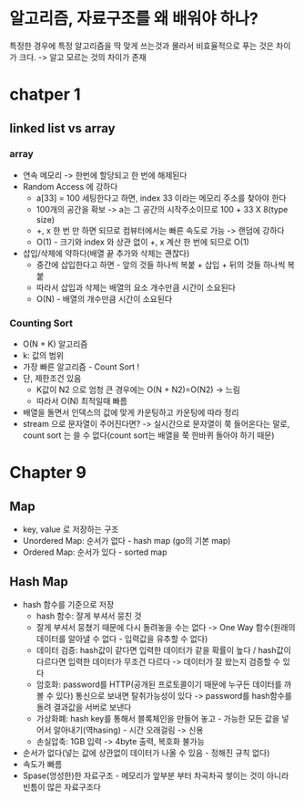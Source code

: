 # 알고리즘, 자료구조를 왜 배워야 하나?

특정한 경우에 특정 알고리즘을 딱 맞게 쓰는것과 몰라서 비효율적으로 푸는 것은 차이가 크다. -> 알고 모르는 것의 차이가 존재
# chatper 1
## linked list vs array

### array

- 연속 메모리 -> 한번에 할당되고 한 번에 해제된다
- Random Access 에 강하다
  - a[33] = 100 세팅한다고 하면, index 33 이라는 메모리 주소를 찾아야 한다
  - 100개의 공간을 확보 -> a는 그 공간의 시작주소이므로 100 + 33 X 8(type size)
  - +, x 한 번 만 하면 되므로 컴뷰터에서는 빠른 속도로 가능 -> 랜덤에 강하다
  - O(1) - 크기와 index 와 상관 없이 +, x 계산 한 번에 되므로 O(1)
- 삽입/삭제에 약하다(배열 끝 추가와 삭제는 괜찮다)
  - 중간에 삽입한다고 하면 - 앞의 것들 하나씩 복붙 + 삽입 + 뒤의 것들 하나씩 복붙
  - 따라서 삽입과 삭제는 배열의 요소 개수만큼 시간이 소요된다
  - O(N) - 배열의 개수만큼 시간이 소요된다


### Counting Sort
- O(N + K) 알고리즘
- k: 값의 범위
- 가장 빠른 알고리즘 - Count Sort !
- 단, 제한조건 있음
  - K값이 N2 으로 엄청 큰 경우에는 O(N + N2)=O(N2) -> 느림
  - 따라서 O(N) 최적일때 빠름
- 배열을 돌면서 인덱스의 값에 맞게 카운팅하고 카운팅에 따라 정리
- stream 으로 문자열이 주어진다면? -> 실시간으로 문자열이 쭉 들어온다는 말로, count sort 는 쓸 수 없다(count sort는 배열을 쭉 한바퀴 돌아야 하기 때문)

# Chapter 9
## Map
- key, value 로 저장하는 구조 
- Unordered Map: 순서가 없다 - hash map (go의 기본 map) 
- Ordered Map: 순서가 있다 - sorted map

## Hash Map
- hash 함수를 기준으로 저장
  - hash 함수: 잘게 부셔서 뭉친 것
  - 잘게 부셔서 뭉쳤기 때문에 다시 돌려놓을 수는 없다 -> One Way 함수(원래의 데이터를 알아낼 수 없다 - 입력값을 유추할 수 없다)
  - 데이터 검증: hash값이 같다면 입력한 데이터가 같을 확률이 높다 / hash값이 다르다면 입력한 데이터가 무조건 다르다 -> 데이터가 잘 왔는지 검증할 수 있다
  - 암호화: password를 HTTP(공개된 프로토콜이기 때문에 누구든 데이터를 까볼 수 있다) 통신으로 보내면 탈취가능성이 있다 -> password를 hash함수를 돌려 결과값을 서버로 보낸다
  - 가상화폐: hash key를 통해서 블록체인을 만들어 놓고 - 가능한 모든 값을 넣어서 알아내기(역hasing) - 시간 오래걸림 -> 신용
  - 손실압축: 1GB 입력 -> 4byte 출력, 복호화 불가능
- 순서가 없다(넣는 값에 상관없이 데이터가 나올 수 있음 - 정해진 규칙 없다)
- 속도가 빠름
- Spase(엉성한)한 자료구조 - 메모리가 앞부분 부터 차곡차곡 쌓이는 것이 아니라 빈틈이 많은 자료구조다

## 